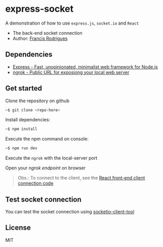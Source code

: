 # express-socket #

A demonstration of how to use `express.js`, `socket.io` and `React`

- The back-end socket connection
- Author: [Francis Rodrigues][1]

## Dependencies ##

- [Express - Fast, unopinionated, minimalist web framework for Node.js][2]
- [ngrok - Public URL for exposiong your local web server][3]

## Get started ##

Clone the repository on github

```bash
~$ git clone <repo-here>
```

Install dependencies:

```bash
~$ npm install
```

Execute the npm command on console:

```bash
~$ npm run dev
```

Execute the `ngrok` with the local-server port

Open your *ngrok endpoint* on browser

> Obs.: To connect to the client, see the [React front-end client connection code][5]

## Test socket connection ##

You can test the socket connection using [socketio-client-tool][4]

## License ##

MIT


[1]: https://github.com/francisrod01
[2]: https://expressjs.com/en/starter/installing.html
[3]: https://dashboard.ngrok.com/get-started
[4]: https://amritb.github.io/socketio-client-tool/
[5]: https://codesandbox.io/s/456vz7lj7
